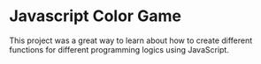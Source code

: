 # Javascript Color Game

This project was a great way to learn about how to create different functions for different programming logics using JavaScript. 